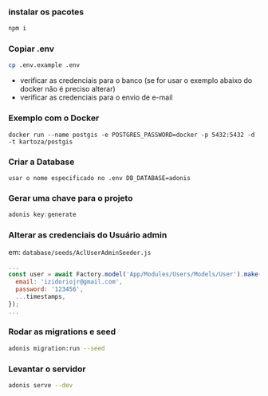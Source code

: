 ### instalar os pacotes 
```js
npm i
```
### Copiar .env
```bash
cp .env.example .env
```
- verificar as credenciais para o banco (se for usar o exemplo abaixo do docker não é preciso alterar)
- verificar as credenciais para o envio de e-mail

### Exemplo com o Docker
```
docker run --name postgis -e POSTGRES_PASSWORD=docker -p 5432:5432 -d -t kartoza/postgis
```

### Criar a Database
`usar o nome especificado no .env DB_DATABASE=adonis`

### Gerar uma chave para o projeto
```js
adonis key:generate
```

### Alterar as credenciais do Usuário admin
em: `database/seeds/AclUserAdminSeeder.js`
```js
...
const user = await Factory.model('App/Modules/Users/Models/User').make({
  email: 'izidoriojr@gmail.com',
  password: '123456',
  ...timestamps,
});
...
```
### Rodar as migrations e seed
```bash
adonis migration:run --seed
```
### Levantar o servidor
```bash
adonis serve --dev
```
